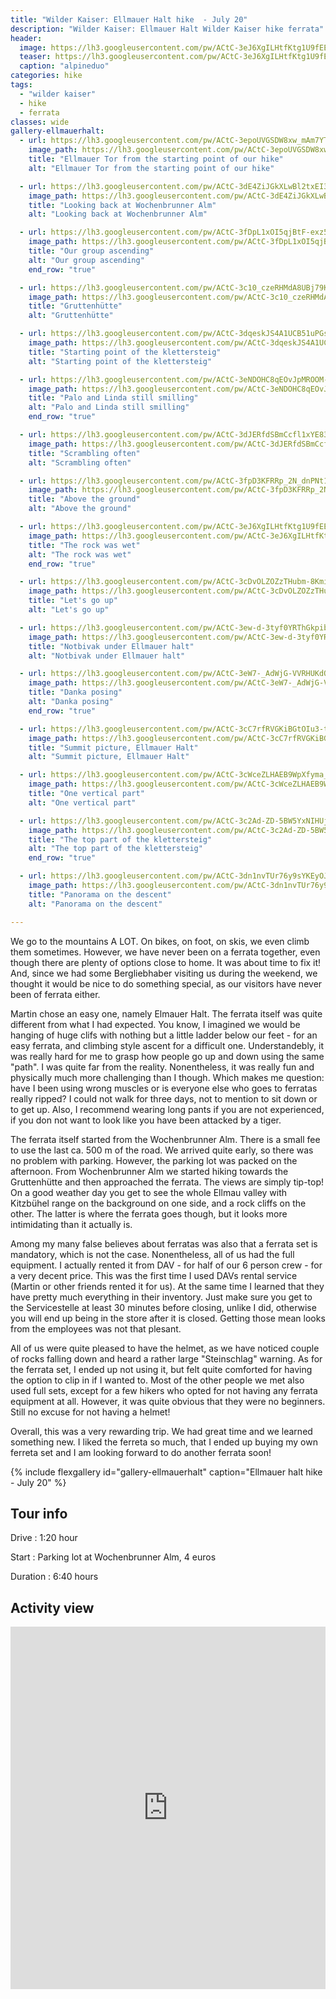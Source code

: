 ```yaml
---
title: "Wilder Kaiser: Ellmauer Halt hike  - July 20"
description: "Wilder Kaiser: Ellmauer Halt Wilder Kaiser hike ferrata"
header:
  image: https://lh3.googleusercontent.com/pw/ACtC-3eJ6XgILHtfKtg1U9fEEDqD72FOPKTpMktRuNH2IinJEdkse8l_5Gy8FoCmeNPc14fQLK4WiwYD4o-5BI9gmBapKAoYQ3nGNBPzWo2059aF9MedqU6BbCy1-Dp2KGQquYCGUmcBU_Z_CxQAFVKhen5lHQ=w1730-h1297-no?authuser=0
  teaser: https://lh3.googleusercontent.com/pw/ACtC-3eJ6XgILHtfKtg1U9fEEDqD72FOPKTpMktRuNH2IinJEdkse8l_5Gy8FoCmeNPc14fQLK4WiwYD4o-5BI9gmBapKAoYQ3nGNBPzWo2059aF9MedqU6BbCy1-Dp2KGQquYCGUmcBU_Z_CxQAFVKhen5lHQ=w800-h300-no?authuser=0
  caption: "alpineduo"
categories: hike
tags:
  - "wilder kaiser"
  - hike
  - ferrata
classes: wide
gallery-ellmauerhalt:
  - url: https://lh3.googleusercontent.com/pw/ACtC-3epoUVGSDW8xw_mAm7YTJi35-6OIJ-02pKUW39wAwne-0kuqdYlizJc7RqLp3rAYGF566OHqUz33jwRemSvZZQ1X289Xi3BtJ3VIFNtVkJ2hMi0hbcfu7S7ucS5MieNeodUxfBtiQo5HmDycAVlG0WH6g=w1730-h1297-no?authuser=0
    image_path: https://lh3.googleusercontent.com/pw/ACtC-3epoUVGSDW8xw_mAm7YTJi35-6OIJ-02pKUW39wAwne-0kuqdYlizJc7RqLp3rAYGF566OHqUz33jwRemSvZZQ1X289Xi3BtJ3VIFNtVkJ2hMi0hbcfu7S7ucS5MieNeodUxfBtiQo5HmDycAVlG0WH6g=w400-h300-no?authuser=0
    title: "Ellmauer Tor from the starting point of our hike"
    alt: "Ellmauer Tor from the starting point of our hike"

  - url: https://lh3.googleusercontent.com/pw/ACtC-3dE4ZiJGkXLwBl2txEI3W6UjDVi6-Jv15yA6--8IWqXjM912Pq4zXnG1VL5mpACPJ2H9h91kfDV-6EpWC18Ek7lxVo-izzSIgOIJEWvHDKhqoZ4ZV281_Gw13BnXBPBbzknnbhGqrHfCzBVwYLPm7Xh0g=w1730-h1297-no?authuser=0
    image_path: https://lh3.googleusercontent.com/pw/ACtC-3dE4ZiJGkXLwBl2txEI3W6UjDVi6-Jv15yA6--8IWqXjM912Pq4zXnG1VL5mpACPJ2H9h91kfDV-6EpWC18Ek7lxVo-izzSIgOIJEWvHDKhqoZ4ZV281_Gw13BnXBPBbzknnbhGqrHfCzBVwYLPm7Xh0g=w400-h300-no?authuser=0
    title: "Looking back at Wochenbrunner Alm"
    alt: "Looking back at Wochenbrunner Alm"

  - url: https://lh3.googleusercontent.com/pw/ACtC-3fDpL1xOI5qjBtF-exz5CdRv8hN_WPcdDsiGhb6V5wd6ncmySOUY7xdPcYNk-iWSyyO3rDOo00eMSmG3vZoEvBBrPvsQola6W4rzN9biQRc-Fka_wavOcN05RSqaTD9beef1NWos5RZa6iLU-EGnQZl9Q=w1730-h1297-no?authuser=0
    image_path: https://lh3.googleusercontent.com/pw/ACtC-3fDpL1xOI5qjBtF-exz5CdRv8hN_WPcdDsiGhb6V5wd6ncmySOUY7xdPcYNk-iWSyyO3rDOo00eMSmG3vZoEvBBrPvsQola6W4rzN9biQRc-Fka_wavOcN05RSqaTD9beef1NWos5RZa6iLU-EGnQZl9Q=w400-h300-no?authuser=0
    title: "Our group ascending"
    alt: "Our group ascending"
    end_row: "true"

  - url: https://lh3.googleusercontent.com/pw/ACtC-3c10_czeRHMdA8UBj79KKrbMiAwsOdD_nVJGvBZdWfJAlOBfl2SuyhUomLH8SStuub9JuSYIRP7fFdvhP9CNQbGqmS7ko-n1ULVPzteCnNeyp0OA5zLQFffC7n9lhXr89TJQwl3Utynwys3WqBtNAwugQ=w1730-h1297-no?authuser=0
    image_path: https://lh3.googleusercontent.com/pw/ACtC-3c10_czeRHMdA8UBj79KKrbMiAwsOdD_nVJGvBZdWfJAlOBfl2SuyhUomLH8SStuub9JuSYIRP7fFdvhP9CNQbGqmS7ko-n1ULVPzteCnNeyp0OA5zLQFffC7n9lhXr89TJQwl3Utynwys3WqBtNAwugQ=w400-h300-no?authuser=0
    title: "Gruttenhütte"
    alt: "Gruttenhütte"

  - url: https://lh3.googleusercontent.com/pw/ACtC-3dqeskJS4A1UCB51uPGsugpmCpdM-AMLFbpNIVJ1HYQ9Ji12GxNtJTEHs77oKmMWaUcySHtaqM6G7sVlTw4Mpil9fkairybSU_FraPMWHQcJAib5WNBopuc_MgXCvM5Hu5h3VOCMpW3KCRBlfzhm-fBNA=w1730-h1297-no?authuser=0
    image_path: https://lh3.googleusercontent.com/pw/ACtC-3dqeskJS4A1UCB51uPGsugpmCpdM-AMLFbpNIVJ1HYQ9Ji12GxNtJTEHs77oKmMWaUcySHtaqM6G7sVlTw4Mpil9fkairybSU_FraPMWHQcJAib5WNBopuc_MgXCvM5Hu5h3VOCMpW3KCRBlfzhm-fBNA=w400-h300-no?authuser=0
    title: "Starting point of the klettersteig"
    alt: "Starting point of the klettersteig"

  - url: https://lh3.googleusercontent.com/pw/ACtC-3eNDOHC8qEOvJpMROOM-dTwl8SxWr_QbZEQfIQJ6bN2P-eeSn1H0WKTsJYquXgM36qcttH0sRI7-qaCTAY-ouzcgC0uLliGYnUils2dQxZ4Zx8xb36Kv2YV8bTCvtFXr8BXOfLzP1SoXPu66M46xZrdYQ=w973-h1297-no?authuser=0
    image_path: https://lh3.googleusercontent.com/pw/ACtC-3eNDOHC8qEOvJpMROOM-dTwl8SxWr_QbZEQfIQJ6bN2P-eeSn1H0WKTsJYquXgM36qcttH0sRI7-qaCTAY-ouzcgC0uLliGYnUils2dQxZ4Zx8xb36Kv2YV8bTCvtFXr8BXOfLzP1SoXPu66M46xZrdYQ=w300-h400-no?authuser=0
    title: "Palo and Linda still smilling"
    alt: "Palo and Linda still smilling"
    end_row: "true"

  - url: https://lh3.googleusercontent.com/pw/ACtC-3dJERfdSBmCcfl1xYE83ndTakJQcq9pDBCnJaMnaQ7FRXpAow-lfeIoPZbR0q5ptM4NSs7vlvr2bLpAOWwRPPvSb_MJQHAjzXOPfshlzgNtC4Kv08YwmGhIvXJvr7F2Hq1OZ6MSQq1lBLE0dCllnWEW_A=w973-h1297-no?authuser=0
    image_path: https://lh3.googleusercontent.com/pw/ACtC-3dJERfdSBmCcfl1xYE83ndTakJQcq9pDBCnJaMnaQ7FRXpAow-lfeIoPZbR0q5ptM4NSs7vlvr2bLpAOWwRPPvSb_MJQHAjzXOPfshlzgNtC4Kv08YwmGhIvXJvr7F2Hq1OZ6MSQq1lBLE0dCllnWEW_A=w300-h400-no?authuser=0
    title: "Scrambling often"
    alt: "Scrambling often"

  - url: https://lh3.googleusercontent.com/pw/ACtC-3fpD3KFRRp_2N_dnPNt16daBNsqRfBZp3U4OAbDpjvyHWR1iveFNi1zd0WzJuAUmSn2fM78wDSiF6VpUIYgZYhu24h79kTdBU7ogR2ClzWAY_XkQJgpLoHq8iRhnIkHa8zhHtw5gtbx_uvDlmuPYU7sGg=w973-h1297-no?authuser=0
    image_path: https://lh3.googleusercontent.com/pw/ACtC-3fpD3KFRRp_2N_dnPNt16daBNsqRfBZp3U4OAbDpjvyHWR1iveFNi1zd0WzJuAUmSn2fM78wDSiF6VpUIYgZYhu24h79kTdBU7ogR2ClzWAY_XkQJgpLoHq8iRhnIkHa8zhHtw5gtbx_uvDlmuPYU7sGg=w300-h400-no?authuser=0
    title: "Above the ground"
    alt: "Above the ground"

  - url: https://lh3.googleusercontent.com/pw/ACtC-3eJ6XgILHtfKtg1U9fEEDqD72FOPKTpMktRuNH2IinJEdkse8l_5Gy8FoCmeNPc14fQLK4WiwYD4o-5BI9gmBapKAoYQ3nGNBPzWo2059aF9MedqU6BbCy1-Dp2KGQquYCGUmcBU_Z_CxQAFVKhen5lHQ=w1730-h1297-no?authuser=0
    image_path: https://lh3.googleusercontent.com/pw/ACtC-3eJ6XgILHtfKtg1U9fEEDqD72FOPKTpMktRuNH2IinJEdkse8l_5Gy8FoCmeNPc14fQLK4WiwYD4o-5BI9gmBapKAoYQ3nGNBPzWo2059aF9MedqU6BbCy1-Dp2KGQquYCGUmcBU_Z_CxQAFVKhen5lHQ=w400-h300-no?authuser=0
    title: "The rock was wet"
    alt: "The rock was wet"
    end_row: "true"

  - url: https://lh3.googleusercontent.com/pw/ACtC-3cDvOLZOZzTHubm-8Kmio54svjQtt7lXNgwMqivBf2gcWMGvspOpA2Ow3_Fs3mJDsAydFpgR9XvipWfzugXt6tMrxXPTgQ326Pl7Mg0_jfLQs5Z2wkETERN8-lWIvbbZ4taRuFSSfRRG5Vh3vp4fTZ1fg=w973-h1297-no?authuser=0
    image_path: https://lh3.googleusercontent.com/pw/ACtC-3cDvOLZOZzTHubm-8Kmio54svjQtt7lXNgwMqivBf2gcWMGvspOpA2Ow3_Fs3mJDsAydFpgR9XvipWfzugXt6tMrxXPTgQ326Pl7Mg0_jfLQs5Z2wkETERN8-lWIvbbZ4taRuFSSfRRG5Vh3vp4fTZ1fg=w300-h400-no?authuser=0
    title: "Let's go up"
    alt: "Let's go up"

  - url: https://lh3.googleusercontent.com/pw/ACtC-3ew-d-3tyf0YRThGkpib4dO236rAo9MJIfcuH2NOaSitSdzJVYHTIfkIx2RduY4VhsIwly47Jh5wW7zL3UoSzWojqZwbladJqICHYIqGVVqMTRODCDxlJ9AcwywUGmK89fEunKtGpGVjP-pT_4nqi51LQ=w1730-h1297-no?authuser=0
    image_path: https://lh3.googleusercontent.com/pw/ACtC-3ew-d-3tyf0YRThGkpib4dO236rAo9MJIfcuH2NOaSitSdzJVYHTIfkIx2RduY4VhsIwly47Jh5wW7zL3UoSzWojqZwbladJqICHYIqGVVqMTRODCDxlJ9AcwywUGmK89fEunKtGpGVjP-pT_4nqi51LQ=w400-h300-no?authuser=0
    title: "Notbivak under Ellmauer halt"
    alt: "Notbivak under Ellmauer halt"

  - url: https://lh3.googleusercontent.com/pw/ACtC-3eW7-_AdWjG-VVRHUKdQCuO-8kUcByaqPwGs75nf-KW7L8FbAM7S5mpN65S9FrDX73Cpsx5xaFc-CbiE4u9PvPmzYxN5Pwl-yVl88_UkpAayhbsFrvuUnk2N2kDqjIU4n29oA6IMaZjltbl5X-Z0fNDlQ=w988-h1316-no?authuser=0
    image_path: https://lh3.googleusercontent.com/pw/ACtC-3eW7-_AdWjG-VVRHUKdQCuO-8kUcByaqPwGs75nf-KW7L8FbAM7S5mpN65S9FrDX73Cpsx5xaFc-CbiE4u9PvPmzYxN5Pwl-yVl88_UkpAayhbsFrvuUnk2N2kDqjIU4n29oA6IMaZjltbl5X-Z0fNDlQ=w300-h400-no?authuser=0
    title: "Danka posing"
    alt: "Danka posing"
    end_row: "true"

  - url: https://lh3.googleusercontent.com/pw/ACtC-3cC7rfRVGKiBGtOIu3-tOocDX4yWG3XvQUw6aRde02yNc56_jz67SxMzhJvPXJzIYrbcMwm46cReWNNV5o-7lWcGrTsRlMVJPgf3nfWIxuJcn3bGisTF3Ua9NCnDLe4MUYiCxg0hKhpS5v3z2P1tT0MRg=w1756-h1316-no?authuser=0
    image_path: https://lh3.googleusercontent.com/pw/ACtC-3cC7rfRVGKiBGtOIu3-tOocDX4yWG3XvQUw6aRde02yNc56_jz67SxMzhJvPXJzIYrbcMwm46cReWNNV5o-7lWcGrTsRlMVJPgf3nfWIxuJcn3bGisTF3Ua9NCnDLe4MUYiCxg0hKhpS5v3z2P1tT0MRg=w400-h300-no?authuser=0
    title: "Summit picture, Ellmauer Halt"
    alt: "Summit picture, Ellmauer Halt"

  - url: https://lh3.googleusercontent.com/pw/ACtC-3cWceZLHAEB9WpXfyma_dkxfXNz8YnrUAlwkmQvstOrv3441aK44dvFUHkym2YFKpDTBgn1xasM3m7rhg3ZPLtTC-fkSf8JtzPhNxB9pq-MyzjCQm2K-0t5V3Wzrute0X1AuPuGnFgL8xDBIdZ6jTJjHg=w1756-h1316-no?authuser=0
    image_path: https://lh3.googleusercontent.com/pw/ACtC-3cWceZLHAEB9WpXfyma_dkxfXNz8YnrUAlwkmQvstOrv3441aK44dvFUHkym2YFKpDTBgn1xasM3m7rhg3ZPLtTC-fkSf8JtzPhNxB9pq-MyzjCQm2K-0t5V3Wzrute0X1AuPuGnFgL8xDBIdZ6jTJjHg=w400-h300-no?authuser=0
    title: "One vertical part"
    alt: "One vertical part"

  - url: https://lh3.googleusercontent.com/pw/ACtC-3c2Ad-ZD-5BW5YxNIHUjvSsjef2nQJV-7UJ9zphSuswCTaKAlShbDZQ45JXRQLjKxUhIOJzF5WMAuQ2n5ugelK_kcHSy-_qSMbekqNE8k07kYHakMK7JBf0wMjAgCwJdAWWi8_lgoulPkyyEdGE4Y-tgA=w1756-h1316-no?authuser=0
    image_path: https://lh3.googleusercontent.com/pw/ACtC-3c2Ad-ZD-5BW5YxNIHUjvSsjef2nQJV-7UJ9zphSuswCTaKAlShbDZQ45JXRQLjKxUhIOJzF5WMAuQ2n5ugelK_kcHSy-_qSMbekqNE8k07kYHakMK7JBf0wMjAgCwJdAWWi8_lgoulPkyyEdGE4Y-tgA=w400-h300-no?authuser=0
    title: "The top part of the klettersteig"
    alt: "The top part of the klettersteig"
    end_row: "true"

  - url: https://lh3.googleusercontent.com/pw/ACtC-3dn1nvTUr76y9sYKEyOJg3qhPESosBbfrwKbFPK-H3u5FwxwiIP80uVcE8gAMVjoDb7qLD8zYcJVWI30__If4YW3vnINf2eP38ku71a72PvMdaaGiHIeAvIoTMu6xQK7gtUgo1Gs31hhDo7aOL_i2xaOg=w2560-h716-no?authuser=0
    image_path: https://lh3.googleusercontent.com/pw/ACtC-3dn1nvTUr76y9sYKEyOJg3qhPESosBbfrwKbFPK-H3u5FwxwiIP80uVcE8gAMVjoDb7qLD8zYcJVWI30__If4YW3vnINf2eP38ku71a72PvMdaaGiHIeAvIoTMu6xQK7gtUgo1Gs31hhDo7aOL_i2xaOg=w400-h300-no?authuser=0
    title: "Panorama on the descent"
    alt: "Panorama on the descent"

---
```


We go to the mountains A LOT. On bikes, on foot, on skis, we even climb them sometimes. However, we have never been on a ferrata together, even though there are plenty of options close to home. It was about time to fix it! And, since we had some Bergliebhaber visiting us during the weekend, we thought it would be nice to do something special, as our visitors have never been of ferrata either.  

Martin chose an easy one, namely Elmauer Halt. The ferrata itself was quite different from what I had expected. You know, I imagined we would be hanging of huge clifs with nothing but a little ladder below our feet - for an easy ferrata, and climbing style ascent for a difficult one. Understandebly, it was really hard for me to grasp how people go up and down using the same "path". I was quite far from the reality. Nonentheless, it was really fun and physically much more challenging than I though. Which makes me question: have I been using wrong muscles or is everyone else who goes to ferratas really ripped? I could not walk for three days, not to mention to sit down or to get up. Also, I recommend wearing long pants if you are not experienced, if you don not want to look like you have been attacked by a tiger.  

The ferrata itself started from the Wochenbrunner Alm. There is a small fee to use the last ca. 500 m of the road. We arrived quite early, so there was no problem with parking. However, the parking lot was packed on the afternoon. From Wochenbrunner Alm we started hiking towards the Gruttenhütte and then approached the ferrata. The views are simply tip-top! On a good weather day you get to see the whole Ellmau valley with Kitzbühel range on the background on one side, and a rock cliffs on the other. The latter is where the ferrata goes though, but it looks more intimidating than it actually is.

Among my many false believes about ferratas was also that a ferrata set is mandatory, which is not the case. Nonentheless, all of us had the full equipment. I actually rented it from DAV - for half of our 6 person crew - for a very decent price. This was the first time I used DAVs rental service (Martin or other friends rented it for us). At the same time I learned that they have pretty much everything in their inventory. Just make sure you get to the Servicestelle at least 30 minutes before closing, unlike I did, otherwise you will end up being in the store after it is closed. Getting those mean looks from the employees was not that plesant.

All of us were quite pleased to have the helmet, as we have noticed couple of rocks falling down and heard a rather large "Steinschlag" warning. As for the ferrata set, I ended up not using it, but felt quite comforted for having the option to clip in if I wanted to. Most of the other people we met also used full sets, except for a few hikers who opted for not having any ferrata equipment at all. However, it was quite obvious that they were no beginners. Still no excuse for not having a helmet!

Overall, this was a very rewarding trip. We had great time and we learned something new. I liked the ferreta so much, that I ended up buying my own ferreta set and I am looking forward to do another ferrata soon!

{% include flexgallery id="gallery-ellmauerhalt" caption="Ellmauer halt hike - July 20" %}

## Tour info

Drive
: 1:20 hour

Start
: Parking lot at Wochenbrunner Alm, 4 euros

Duration
: 6:40 hours

## Activity view

<iframe src="https://www.komoot.com/tour/213366422/embed?profile=1" width="100%" height="580" frameborder="0" scrolling="no"></iframe>
